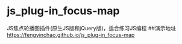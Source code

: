 # js_plug-in_focus-map
JS焦点轮播图插件(原生JS版和jQuery版)，适合练习JS编程
##演示地址
https://fengyinchao.github.io/js_plug-in_focus-map
